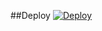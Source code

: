 ##Deploy
[![Deploy](https://www.herokucdn.com/deploy/button.svg)](https://heroku.com/deploy?template=https://github.com/mrdimas1/KenzyBotzBase/)
